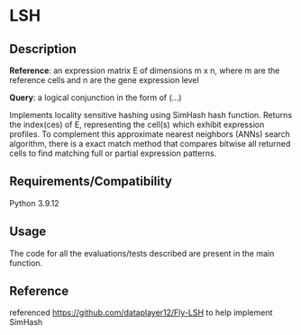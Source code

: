 # LSH

## Description
**Reference**: an expression matrix E of dimensions m x n, where m are the reference cells and n are the gene expression level

**Query**: a logical conjunction in the form of (...)

Implements locality sensitive hashing using SimHash hash function. Returns the index(ces) of E, representing the cell(s) which exhibit expression profiles. To complement this approximate nearest neighbors (ANNs) search algorithm, there is a exact match method that compares bitwise all returned cells to find matching full or partial expression patterns.

## Requirements/Compatibility
Python 3.9.12

## Usage
The code for all the evaluations/tests described are present in the main function. 

## Reference
referenced https://github.com/dataplayer12/Fly-LSH to help implement SimHash
